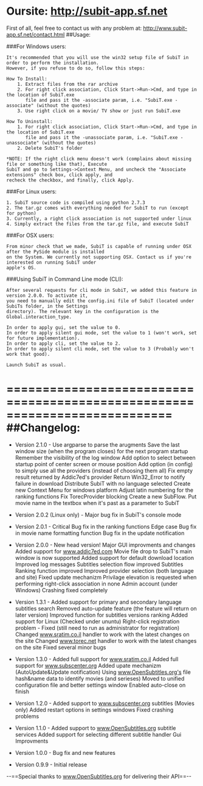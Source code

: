 # Oursite: http://subit-app.sf.net

First of all, feel free to contact us with any problem at:
http://www.subit-app.sf.net/contact.html
##Usage:

###For Windows users:

	It's recommended that you will use the win32 setup file of SubiT in order to perform the installation.
	However, if you refuse to do so, follow this steps:
	
	How To Install: 
		1. Extract files from the rar archive
		2. For right click association, Click Start->Run->Cmd, and type in the location of SubiT.exe 
		   file and pass it the -associate param, i.e. "SubiT.exe -associate" (without the quotes)
		3. Use right click on a movie/ TV show or just run SubiT.exe

	How To Uninstall:
		1. For right click association, Click Start->Run->Cmd, and type in the location of SubiT.exe 
		   file and pass it the -unassociate param, i.e. "SubiT.exe -unassociate" (without the quotes)
		2. Delete SubiT's folder

	*NOTE: If the right click menu doesn't work (complains about missing file or something like that), Execute 
	SubiT and go to Settings->Context Menu, and uncheck the "Associate extensions" check box, click apply, and
	recheck the checkbox, and finally, click Apply.

###For Linux users:

	1. SubiT source code is compiled using python 2.7.3
	2. The tar.gz comes with everything needed for SubiT to run (except for python)
	3. Currently, a right click association is not supported under linux
	4. Simply extract the files from the tar.gz file, and execute SubiT

###For OSX users:

	From minor check that we made, SubiT is capable of running under OSX after the PySide module is installed
	on the System. We currently not supporting OSX. Contact us if you're interested on running SubiT under 
	apple's OS.


###Using SubiT in Command Line mode (CLI):

	After several requests for cli mode in SubiT, we added this feature in version 2.0.0. To activate it, 
	you need to manually edit the config.ini file of SubiT (located under SubiTs folder, in the Settings 
	directory). The relevant key in the configuration is the Global.interaction_type.

	In order to apply gui, set the value to 0.
	In order to apply silent gui mode, set the value to 1 (won't work, set for future implementation).
	In order to apply cli, set the value to 2.
	In order to apply silent cli mode, set the value to 3 (Probably won't work that good).

	Launch SubiT as usual.

===========================================================================
##Changelog:
===========================================================================
* Version 2.1.0 -
Use argparse to parse the arugments
Save the last window size (when the program closes) for the next program startup
Remember the visibility of the log window
Add option to select between startup point of center screen or mouse position
Add option (in config) to simply use all the providers (instead of choosing them all)
Fix empty result returned by Addic7ed's provider
Return Win32_Error to notify failure in download
Distribute SubiT with no language selected
Create new Context Menu for windows platform
Adjust latin numbering for the ranking functions
Fix TorecProvider blocking
Create a new SubFlow.
Put movie name in the textbox when it's past as a parameter to SubiT

* Version 2.0.2 (Linux only) - 
Major bug fix in SubiT's console mode

* Version 2.0.1 - 
Critical Bug fix in the ranking functions
Edge case Bug fix in movie name formatting function
Bug fix in the update notification

* Version 2.0.0 - 
New head version!
Major GUI improvments and changes
Added support for www.addic7ed.com
Movie file drop to SubiT's main window is now supported
Added support for default download location
Improved log messages
Subtitles selection flow improved
Subtitles Ranking function improved
Improved provider selection (both language and site)
Fixed update mechanizm
Privilage elevation is requested when performing right-click association in none Admin account (under Windows)
Crashing fixed completely

* Version 1.3.1 - 
Added support for primary and secondary language subtitles search
Removed auto-update feature (the feature will return on later version)
Improved function for subtitles versions ranking
Added support for Linux (Checked under ununtu)
Right-click registration problem - Fixed (still need to run as administrator for registration)
Changed www.sratim.co.il handler to work with the latest changes on the site
Changed www.torec.net handler to work with the latest changes on the site
Fixed several minor bugs

* Version 1.3.0 - 
Added full support for www.sratim.co.il
Added full support for www.subscenter.org
Added upate mechanizm (AutoUpdate&Update notification)
Using www.OpenSubtitles.org's file hash&name data to identify movies (and serieses) 
Moved to unified configuration file and better settings window
Enabled auto-close on finish

* Version 1.2.0 - 
Added support to www.subscenter.org subtitles (Movies only)
Added restart options in settings windows
Fixed crashing problems

* Version 1.1.0 - 
Added support to www.OpenSubtitles.org subtitle services Added support for selecting different subtitle handler 
Gui Improvments 

* Version 1.0.0 - 
Bug fix and new features 

* Version 0.9.9 - 
Initial release


--==Special thanks to www.OpenSubtitles.org for delivering their API==--
